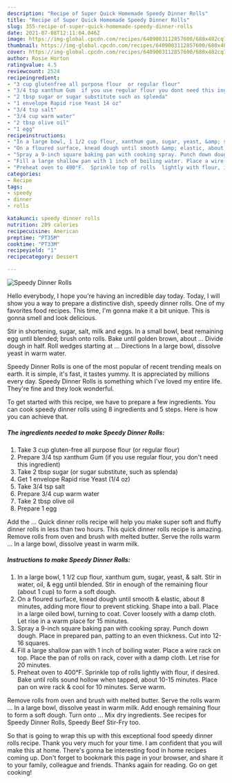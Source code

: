 ```yaml
---
description: "Recipe of Super Quick Homemade Speedy Dinner Rolls"
title: "Recipe of Super Quick Homemade Speedy Dinner Rolls"
slug: 355-recipe-of-super-quick-homemade-speedy-dinner-rolls
date: 2021-07-08T12:11:04.046Z
image: https://img-global.cpcdn.com/recipes/6409003112857600/680x482cq70/speedy-dinner-rolls-recipe-main-photo.jpg
thumbnail: https://img-global.cpcdn.com/recipes/6409003112857600/680x482cq70/speedy-dinner-rolls-recipe-main-photo.jpg
cover: https://img-global.cpcdn.com/recipes/6409003112857600/680x482cq70/speedy-dinner-rolls-recipe-main-photo.jpg
author: Rosie Horton
ratingvalue: 4.5
reviewcount: 2524
recipeingredient:
- "3 cup glutenfree all purpose flour  or regular flour"
- "3/4 tsp xanthum Gum  if you use regular flour you dont need this ingredient"
- "2 tbsp sugar or sugar substitute such as splenda"
- "1 envelope Rapid rise Yeast 14 oz"
- "3/4 tsp salt"
- "3/4 cup warm water"
- "2 tbsp olive oil"
- "1 egg"
recipeinstructions:
- "In a large bowl, 1 1/2 cup flour, xanthum gum, sugar, yeast, &amp; salt.  Stir in water, oil, &amp; egg until blended. Stir in enough of the remaining flour  (about 1 cup) to form a soft dough."
- "On a floured surface, knead dough until smooth &amp; elastic, about 8 minutes, adding more flour to prevent sticking. Shape into a ball. Place in a large oiled bowl, turning to coat. Cover loosely with a damp cloth. Let rise in a warm place for 15 minutes."
- "Spray a 9-inch square baking pan with cooking spray. Punch down dough. Place in prepared pan, patting to an even thickness.  Cut into 12-16 squares."
- "Fill a large shallow pan with 1 inch of boiling water. Place a wire rack on top. Place the pan of rolls on rack, cover with a damp cloth.  Let rise for 20 minutes."
- "Preheat oven to 400°F.  Sprinkle top of rolls  lightly with flour, if desired.  Bake until rolls sound hollow when tapped, about 10-15 minutes. Place pan on wire rack &amp; cool for 10 minutes. Serve warm."
categories:
- Recipe
tags:
- speedy
- dinner
- rolls

katakunci: speedy dinner rolls 
nutrition: 289 calories
recipecuisine: American
preptime: "PT35M"
cooktime: "PT33M"
recipeyield: "1"
recipecategory: Dessert

---
```



![Speedy Dinner Rolls](https://img-global.cpcdn.com/recipes/6409003112857600/680x482cq70/speedy-dinner-rolls-recipe-main-photo.jpg)

Hello everybody, I hope you're having an incredible day today. Today, I will show you a way to prepare a distinctive dish, speedy dinner rolls. One of my favorites food recipes. This time, I'm gonna make it a bit unique. This is gonna smell and look delicious.

Stir in shortening, sugar, salt, milk and eggs. In a small bowl, beat remaining egg until blended; brush onto rolls. Bake until golden brown, about … Divide dough in half. Roll wedges starting at … Directions In a large bowl, dissolve yeast in warm water.

Speedy Dinner Rolls is one of the most popular of recent trending meals on earth. It is simple, it's fast, it tastes yummy. It is appreciated by millions every day. Speedy Dinner Rolls is something which I've loved my entire life. They're fine and they look wonderful.


To get started with this recipe, we have to prepare a few ingredients. You can cook speedy dinner rolls using 8 ingredients and 5 steps. Here is how you can achieve that.

<!--inarticleads1-->

##### The ingredients needed to make Speedy Dinner Rolls:

1. Take 3 cup gluten-free all purpose flour  (or regular flour)
1. Prepare 3/4 tsp xanthum Gum  (if you use regular flour, you don&#39;t need this ingredient)
1. Take 2 tbsp sugar (or sugar substitute, such as splenda)
1. Get 1 envelope Rapid rise Yeast (1/4 oz)
1. Take 3/4 tsp salt
1. Prepare 3/4 cup warm water
1. Take 2 tbsp olive oil
1. Prepare 1 egg


Add the … Quick dinner rolls recipe will help you make super soft and fluffy dinner rolls in less than two hours. This quick dinner rolls recipe is amazing. Remove rolls from oven and brush with melted butter. Serve the rolls warm … In a large bowl, dissolve yeast in warm milk. 

<!--inarticleads2-->

##### Instructions to make Speedy Dinner Rolls:

1. In a large bowl, 1 1/2 cup flour, xanthum gum, sugar, yeast, &amp; salt.  Stir in water, oil, &amp; egg until blended. Stir in enough of the remaining flour  (about 1 cup) to form a soft dough.
1. On a floured surface, knead dough until smooth &amp; elastic, about 8 minutes, adding more flour to prevent sticking. Shape into a ball. Place in a large oiled bowl, turning to coat. Cover loosely with a damp cloth. Let rise in a warm place for 15 minutes.
1. Spray a 9-inch square baking pan with cooking spray. Punch down dough. Place in prepared pan, patting to an even thickness.  Cut into 12-16 squares.
1. Fill a large shallow pan with 1 inch of boiling water. Place a wire rack on top. Place the pan of rolls on rack, cover with a damp cloth.  Let rise for 20 minutes.
1. Preheat oven to 400°F.  Sprinkle top of rolls  lightly with flour, if desired.  Bake until rolls sound hollow when tapped, about 10-15 minutes. Place pan on wire rack &amp; cool for 10 minutes. Serve warm.


Remove rolls from oven and brush with melted butter. Serve the rolls warm … In a large bowl, dissolve yeast in warm milk. Add enough remaining flour to form a soft dough. Turn onto … Mix dry ingredients. See recipes for Speedy Dinner Rolls, Speedy Beef Stir-Fry too. 

So that is going to wrap this up with this exceptional food speedy dinner rolls recipe. Thank you very much for your time. I am confident that you will make this at home. There's gonna be interesting food in home recipes coming up. Don't forget to bookmark this page in your browser, and share it to your family, colleague and friends. Thanks again for reading. Go on get cooking!

